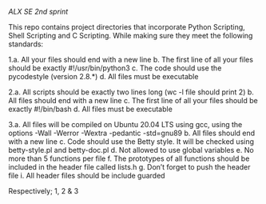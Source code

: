 *ALX SE 2nd sprint*

This repo contains project directories that incorporate Python Scripting, Shell Scripting and C Scripting. While making sure they meet the following standards:

1.a. All your files should end with a new line
  b. The first line of all your files should be exactly #!/usr/bin/python3
  c. The code should use the pycodestyle (version 2.8.*)
  d. All files must be executable

2.a. All scripts should be exactly two lines long (wc -l file should print 2)
  b. All files should end with a new line
  c. The first line of all your files should be exactly #!/bin/bash
  d. All files must be executable

3.a. All files will be compiled on Ubuntu 20.04 LTS using gcc, using the options -Wall -Werror -Wextra -pedantic -std=gnu89
  b. All files should end with a new line
  c. Code should use the Betty style. It will be checked using betty-style.pl and betty-doc.pl
  d. Not allowed to use global variables
  e. No more than 5 functions per file
  f. The prototypes of all functions should be included in the header file called lists.h
  g. Don’t forget to push the header file
  i. All header files should be include guarded

Respectively; 1, 2 & 3